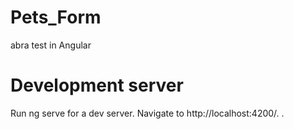 # Pets_Form
abra test in Angular

# Development server
Run ng serve for a dev server. Navigate to http://localhost:4200/. .
